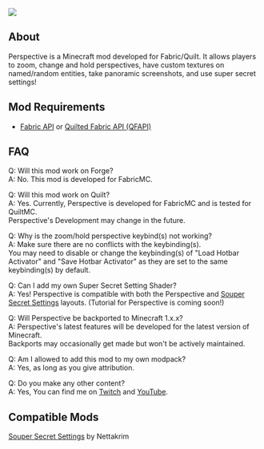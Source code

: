 ![](https://mclegoman.com/images/7/70/Perspective_Logo.png)  
## About
Perspective is a Minecraft mod developed for Fabric/Quilt. It allows players to zoom, change and hold perspectives, have custom textures on named/random entities, take panoramic screenshots, and use super secret settings!

## Mod Requirements
- [Fabric API](https://modrinth.com/mod/fabric-api) or [Quilted Fabric API (QFAPI)](https://modrinth.com/mod/qsl)

## FAQ
Q: Will this mod work on Forge?  
A: No. This mod is developed for FabricMC.

Q: Will this mod work on Quilt?  
A: Yes. Currently, Perspective is developed for FabricMC and is tested for QuiltMC.  
Perspective's Development may change in the future.

Q: Why is the zoom/hold perspective keybind(s) not working?  
A: Make sure there are no conflicts with the keybinding(s).  
You may need to disable or change the keybinding(s) of "Load Hotbar Activator" and "Save Hotbar Activator" as they are set to the same keybinding(s) by default.

Q: Can I add my own Super Secret Setting Shader?  
A: Yes! Perspective is compatible with both the Perspective and [Souper Secret Settings](https://github.com/Nettakrim/Souper-Secret-Settings/blob/main/ResourcepackGuide/ResourcepackGuide.md) layouts. (Tutorial for Perspective is coming soon!)

Q: Will Perspective be backported to Minecraft 1.x.x?  
A: Perspective's latest features will be developed for the latest version of Minecraft.  
Backports may occasionally get made but won't be actively maintained.

Q: Am I allowed to add this mod to my own modpack?  
A: Yes, as long as you give attribution.

Q: Do you make any other content?  
A: Yes, You can find me on [Twitch](https://twitch.tv/mclegoman) and [YouTube](https://youtube.com/@MCLegoMan).

## Compatible Mods
[Souper Secret Settings](https://modrinth.com/mod/souper-secret-settings) by Nettakrim
